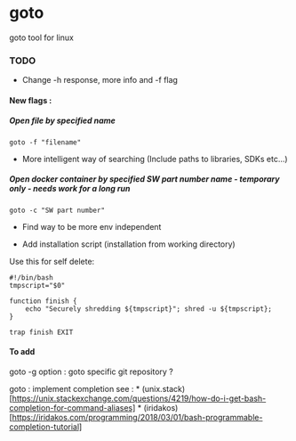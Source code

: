 # goto
goto tool for linux

### TODO

* Change -h response, more info and -f flag

#### New flags :

##### Open file by specified name
```
goto -f "filename"
```
- More intelligent way of searching (Include paths to libraries, SDKs etc...)

##### Open docker container by specified SW part number name - temporary only - needs work for a long run
```
goto -c "SW part number"
```
- Find way to be more env independent

* Add installation script (installation from working directory)

Use this for self delete:
```
#!/bin/bash
tmpscript="$0"

function finish {
    echo "Securely shredding ${tmpscript}"; shred -u ${tmpscript};
}

trap finish EXIT
```

#### To add

goto -g option : goto specific git repository ?

goto <tab><tab> : implement completion
see :
    * (unix.stack)[https://unix.stackexchange.com/questions/4219/how-do-i-get-bash-completion-for-command-aliases]
    * (iridakos)[https://iridakos.com/programming/2018/03/01/bash-programmable-completion-tutorial]
